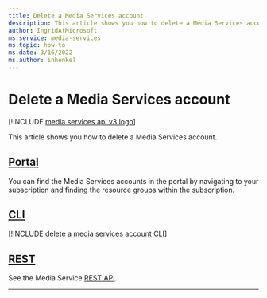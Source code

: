 ```yaml
---
title: Delete a Media Services account
description: This article shows you how to delete a Media Services account.
author: IngridAtMicrosoft
ms.service: media-services
ms.topic: how-to
ms.date: 3/16/2022
ms.author: inhenkel
---
```

# Delete a Media Services account

[!INCLUDE [media services api v3 logo](./includes/v3-hr.md)]

This article shows you how to delete a Media Services account.

## [Portal](#tab/portal/)

You can find the Media Services accounts in the portal by navigating to your subscription and finding the resource groups within the subscription.

## [CLI](#tab/cli/)

[!INCLUDE [delete a media services account CLI](./includes/task-delete-media-services-account-cli.md)]

## [REST](#tab/rest/)

See the Media Service [REST API](/rest/api/media/mediaservices/delete).

---
